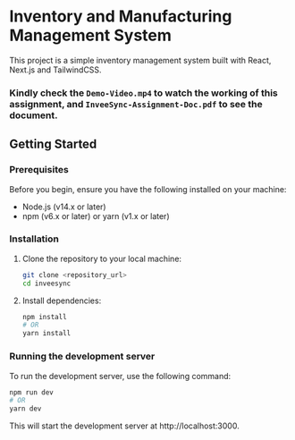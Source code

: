# Inventory and Manufacturing Management System

This project is a simple inventory management system built with React, Next.js and TailwindCSS.

### Kindly check the `Demo-Video.mp4` to watch the working of this assignment, and `InveeSync-Assignment-Doc.pdf` to see the document.

## Getting Started

### Prerequisites

Before you begin, ensure you have the following installed on your machine:

- Node.js (v14.x or later)
- npm (v6.x or later) or yarn (v1.x or later)

### Installation

1. Clone the repository to your local machine:

   ```bash
   git clone <repository_url>
   cd inveesync

2. Install dependencies:

   ```bash
   npm install
   # OR
   yarn install

### Running the development server

   To run the development server, use the following command:
   ```bash
   npm run dev
   # OR
   yarn dev
   ```
This will start the development server at http://localhost:3000.


   
